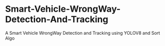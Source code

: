 # Smart-Vehicle-WrongWay-Detection-And-Tracking
A Smart Vehicle WrongWay Detection and Tracking using YOLOV8 and Sort Algo
